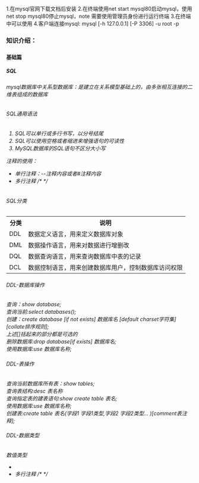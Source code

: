 1.在mysql官网下载文档后安装
2.在终端使用net start mysql80启动mysql，使用net stop mysql80停止mysql，note 需要使用管理员身份进行运行终端
3.在终端中可以使用
4.客户端连接mysql: mysql [-h 127.0.0.1] [-P 3306] -u root -p

<h3>知识介绍：<h3>
<h4>基础篇<h4>
<h5>SQL<h5>
<h6>
mysql数据库中关系型数据库：是建立在关系模型基础上的，由多张相互连接的二维表组成的数据库
<h6>
<h6>SQL通用语法<h6>
<ol>
<li>SQL可以单行或多行书写，以分号结尾</li>
<li>SQL可以使用空格或者缩进来增强语句的可读性</li>
<li>MySQL数据库的SQL语句不区分大小写</li>
</ol>
注释的使用：
<ul>
<li>单行注释：--注释内容或者#注释内容</li>
<li>多行注释 /* */</li>
</ul>
<h6>SQL分类<h6>
<div>
<table>
  <tr>
      <th>分类</th>
      <th>说明</th>
  </tr>
  <tr>
      <td>DDL</td>
      <td>数据定义语言，用来定义数据库对象</td>
  </tr>
  <tr>
      <td>DML</td>
      <td>数据操作语言，用来对数据进行增删改</td>
  </tr>
  <tr>
      <td>DQL</td>
      <td>数据查询语言，用来查询数据库中表的记录</td>
  </tr>
  <tr>
      <td>DCL</td>
      <td>数据控制语言，用来创建数据库用户，控制数据库访问权限</td>
  </tr>
</table>
</div>

<div>
<h6>DDL-数据库操作</h6>
查询：show database;<br>
查询当前:select databases();<br>
创建：create database [if not exists] 数据库名 [default charset字符集] [collate排序规则];<br>
上述[]括起来的部分都是可选的<br>
删除数据库:drop database[if exists] 数据库名;<br>
使用数据库:use 数据库名称;
</div>

<div>
<h6>DDL-表操作</h6>
查询当前数据库所有表：show tables;<br>
查询表结构:desc 表名称<br>
查询指定表的建表语句:show create table 表名;<br>
使用数据库:use 数据库名称;<br>
创建表:create table 表名(字段1 字段1类型,字段2 字段2类型... )[comment表注释];<br>
<h6>DDL-数据类型</h6>
数值类型
<ul>
<li></li>
<li>多行注释 /* */</li>
</ul>
</div>
